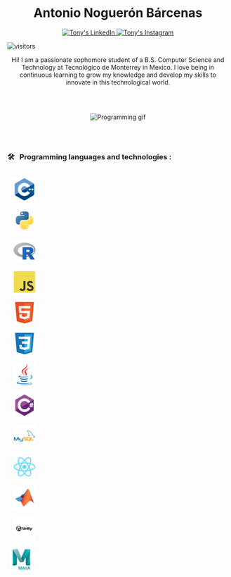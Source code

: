 
<h1 align = "center" > Antonio Noguerón Bárcenas </h1>

<p align = "center"> 
  <a href="https://www.linkedin.com/in/antonio-nogueron/">
    <img alt="Tony's LinkedIn" src="https://img.shields.io/badge/linkedin-%230077B5.svg?&style=for-the-badge&logo=linkedin&logoColor=white" height=25>
  </a>
  <a href="https://www.instagram.com/tony_nogueron/">
    <img alt="Tony's Instagram" src="https://img.shields.io/badge/instagram-%23E4405F.svg?&style=for-the-badge&logo=instagram&logoColor=white" height=25>
  </a>
</p>

![visitors](https://visitor-badge.glitch.me/badge?page_id=tonynogueron.tonynogueron)

<div align = "center">
Hi! I am a passionate sophomore student of a B.S. Computer Science and Technology at Tecnológico de Monterrey in Mexico. I love being in continuous learning to grow my knowledge and develop my skills to innovate in this technological world.
</div>

<br> </br>

<div align = "center"> 
  <img alt = "Programming gif" src = "https://raw.githubusercontent.com/abhisheknaiidu/abhisheknaiidu/master/code.gif" height = "350px">
</div>

<br> </br>
  
  ### :hammer_and_wrench: &nbsp; Programming languages and technologies :

<code>
  <img alt = "C++" height="50" src = "https://github.com/devicons/devicon/blob/master/icons/cplusplus/cplusplus-original.svg" >
</code> 
 
<code>
  <img alt = "Python" height="50" src = "https://github.com/devicons/devicon/blob/master/icons/python/python-original.svg" >
</code> 

<code>
  <img alt = "R" height="50" src = "https://github.com/devicons/devicon/blob/master/icons/r/r-original.svg" >
</code> 

<code>
  <img alt = "JavaScript" height="50" src = "https://github.com/devicons/devicon/blob/master/icons/javascript/javascript-original.svg" >
</code> 

<code>
  <img alt = "Html" height="50" src = "https://github.com/devicons/devicon/blob/master/icons/html5/html5-original.svg" >
</code> 

<code>
  <img alt = "Css" height="50" src = "https://github.com/devicons/devicon/blob/master/icons/css3/css3-original.svg" >
</code> 

<code> 
  <img alt = "Java" height = "50" src = "https://github.com/devicons/devicon/blob/master/icons/java/java-original.svg" >
</code>

<code> 
  <img alt = "C#" height = "50" src = "https://github.com/devicons/devicon/blob/master/icons/csharp/csharp-original.svg" >
</code>

<code> 
  <img alt = "MySQL" height = "50" src = "https://github.com/devicons/devicon/blob/master/icons/mysql/mysql-original-wordmark.svg" >
</code>

<code> 
  <img alt = "React" height = "50" src = "https://github.com/devicons/devicon/blob/master/icons/react/react-original.svg" >
</code>

<code> 
  <img alt = "Matlab" height = "50" src = "https://github.com/devicons/devicon/blob/master/icons/matlab/matlab-original.svg" >
</code>

<code> 
  <img alt = "Unity" height = "50" src = "https://github.com/devicons/devicon/blob/master/icons/unity/unity-original-wordmark.svg" >
</code>

<code>
 <img alt = "Maya" height = "50"src = "https://github.com/devicons/devicon/blob/master/icons/maya/maya-original-wordmark.svg" >
</code>
  
<br></br>



<!--
**TonyNogueron/TonyNogueron** is a ✨ _special_ ✨ repository because its `README.md` (this file) appears on your GitHub profile.

Here are some ideas to get you started:

- 🔭 I’m currently working on ...
- 🌱 I’m currently learning ...
- 👯 I’m looking to collaborate on ...
- 🤔 I’m looking for help with ...
- 💬 Ask me about ...
- 📫 How to reach me: ...
- 😄 Pronouns: ...
- ⚡ Fun fact: ...
-->
